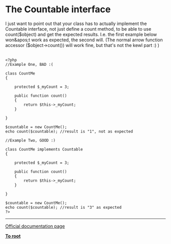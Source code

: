 # The Countable interface



I just want to point out that your class has to actually implement the Countable interface, not just define a count method, to be able to use count($object) and get the expected results. I.e. the first example below won&apos;t work as expected, the second will. (The normal arrow function accessor ($object-&gt;count()) will work fine, but that&apos;s not the kewl part :) )<br><br>

```
<?php
//Example One, BAD :(

class CountMe
{

    protected $_myCount = 3;

    public function count()
    {
        return $this->_myCount;
    }

}

$countable = new CountMe();
echo count($countable); //result is "1", not as expected

//Example Two, GOOD :)

class CountMe implements Countable
{

    protected $_myCount = 3;

    public function count()
    {
        return $this->_myCount;
    }

}

$countable = new CountMe();
echo count($countable); //result is "3" as expected
?>
```
  

---

[Official documentation page](https://www.php.net/manual/en/class.countable.php)

**[To root](/README.md)**
